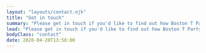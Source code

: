 ```yaml
---
layout: "layouts/contact.njk"
title: "Get in touch"
summary: "Please get in touch if you'd like to find out how Boston T Party could help you."
lead: "Please get in touch if you'd like to find out how Boston T Party could help you. Just complete the form below."
bodyClass: "contact"
date: 2020-04-28T13:58:00
---
```

